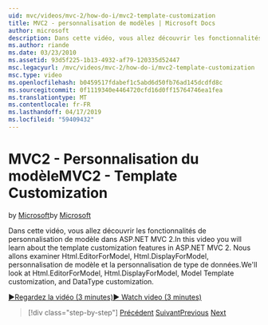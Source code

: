 ```yaml
---
uid: mvc/videos/mvc-2/how-do-i/mvc2-template-customization
title: MVC2 - personnalisation de modèles | Microsoft Docs
author: microsoft
description: Dans cette vidéo, vous allez découvrir les fonctionnalités de personnalisation de modèle dans ASP.NET MVC 2. Nous allons examiner Html.EditorForModel, Html.DisplayForModel, liste de modèles de modèle...
ms.author: riande
ms.date: 03/23/2010
ms.assetid: 93d5f225-1b13-4932-af79-120335d52447
msc.legacyurl: /mvc/videos/mvc-2/how-do-i/mvc2-template-customization
msc.type: video
ms.openlocfilehash: b0459517fdabef1c5abd6d50fb76ad145dcdfd8c
ms.sourcegitcommit: 0f1119340e4464720cfd16d0ff15764746ea1fea
ms.translationtype: MT
ms.contentlocale: fr-FR
ms.lasthandoff: 04/17/2019
ms.locfileid: "59409432"
---
```

# <a name="mvc2---template-customization"></a><span data-ttu-id="e8e0e-104">MVC2 - Personnalisation du modèle</span><span class="sxs-lookup"><span data-stu-id="e8e0e-104">MVC2 - Template Customization</span></span>

<span data-ttu-id="e8e0e-105">by [Microsoft](https://github.com/microsoft)</span><span class="sxs-lookup"><span data-stu-id="e8e0e-105">by [Microsoft](https://github.com/microsoft)</span></span>

<span data-ttu-id="e8e0e-106">Dans cette vidéo, vous allez découvrir les fonctionnalités de personnalisation de modèle dans ASP.NET MVC 2.</span><span class="sxs-lookup"><span data-stu-id="e8e0e-106">In this video you will learn about the template customization features in ASP.NET MVC 2.</span></span> <span data-ttu-id="e8e0e-107">Nous allons examiner Html.EditorForModel, Html.DisplayForModel, personnalisation de modèle et la personnalisation de type de données.</span><span class="sxs-lookup"><span data-stu-id="e8e0e-107">We'll look at Html.EditorForModel, Html.DisplayForModel, Model Template customization, and DataType customization.</span></span>

[<span data-ttu-id="e8e0e-108">&#9654;Regardez la vidéo (3 minutes)</span><span class="sxs-lookup"><span data-stu-id="e8e0e-108">&#9654; Watch video (3 minutes)</span></span>](https://channel9.msdn.com/Blogs/ASP-NET-Site-Videos/mvc2-template-customization)

> [!div class="step-by-step"]
> <span data-ttu-id="e8e0e-109">[Précédent](mvc2-model-validation.md)
> [Suivant](aspnet-mvc-2-areas.md)</span><span class="sxs-lookup"><span data-stu-id="e8e0e-109">[Previous](mvc2-model-validation.md)
[Next](aspnet-mvc-2-areas.md)</span></span>
